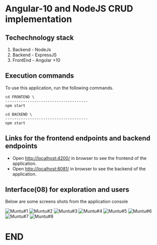 #  Angular-10 and NodeJS CRUD implementation 

## Techechnology stack  

1. Backend  - NodeJs
2. Backend  - ExpressJS
3. FrontEnd - Angular +10

## Execution commands

To use this application, run the following commands.

```
cd FRONTEND \
-------------------------------------
npm start

cd BACKEND \
-------------------------------------
npm start

```

## Links for the frontend endpoints and backend endpoints

- Open [http://localhost:4200/](http://localhost:4200/) in browser to see the frontend of the application.
- Open [http://localhost:8081/](http://localhost:8081/) in browser to see the backend of the application.


## Interface(08) for exploration and users

Below are some screens shots from the application console

![Muntu#1 ](https://github.com/LINOSNCHENA/NodeJS-Angular-three-clients-App/blob/master/uxViews/page1.png)
![Muntu#2 ](https://github.com/LINOSNCHENA/NodeJS-Angular-three-clients-App/blob/master/uxViews/page2.png)
![Muntu#3 ](https://github.com/LINOSNCHENA/NodeJS-Angular-three-clients-App/blob/master/uxViews/page3.png)
![Muntu#4 ](https://github.com/LINOSNCHENA/NodeJS-Angular-three-clients-App/blob/master/uxViews/page4.png)
![Muntu#5 ](https://github.com/LINOSNCHENA/NodeJS-Angular-three-clients-App/blob/master/uxViews/page5.png)
![Muntu#6 ](https://github.com/LINOSNCHENA/NodeJS-Angular-three-clients-App/blob/master/uxViews/page6.png)
![Muntu#7 ](https://github.com/LINOSNCHENA/NodeJS-Angular-three-clients-App/blob/master/uxViews/page7.png)
![Muntu#8 ](https://github.com/LINOSNCHENA/NodeJS-Angular-three-clients-App/blob/master/uxViews/page2.png)

# END

